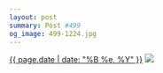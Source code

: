 ```yaml
---
layout: post
summary: Post #499
og_image: 499-1224.jpg
---
```


<p>
  <time><a href="/499">{{ page.date | date: "%B %e, %Y" }}</a></time>
  <a href="/499"><img src="{{ site.assets_url }}/499-612.jpg" srcset="{{ site.assets_url }}/499-1224.jpg 1224w, {{ site.assets_url }}/499-918.jpg 918w, {{ site.assets_url }}/499-612.jpg 612w, {{ site.assets_url }}/499-306.jpg 306w" sizes="(min-width: 700px) 50vw, calc(100vw - 2rem)" /></a>
</p>
